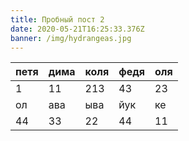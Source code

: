 ```yaml
---
title: Пробный пост 2
date: 2020-05-21T16:25:33.376Z
banner: /img/hydrangeas.jpg
---
```

| петя | дима | коля | федя | оля |
|------|------|------|------|-----|
| 1    | 11   | 213  | 43   | 23  |
| ол   | ава  | ыва  | йук  | ке  |
| 44   | 33   | 22   | 44   | 11  |